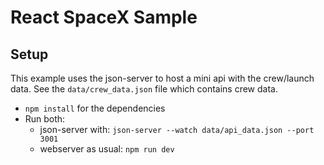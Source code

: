 # React SpaceX Sample


## Setup

This example uses the json-server to host a mini api with the crew/launch data. See the `data/crew_data.json` file which contains crew data.

- `npm install` for the dependencies
- Run both:
  - json-server with: `json-server --watch data/api_data.json --port 3001`
  - webserver as usual: `npm run dev`
